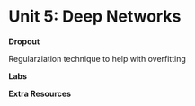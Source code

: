 # Unit 5: Deep Networks

**Dropout**

Regularziation technique to help with overfitting

**Labs**


**Extra Resources**
